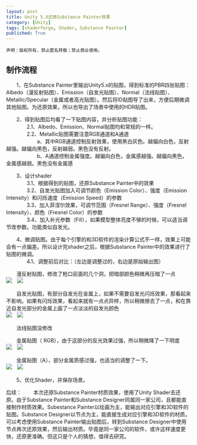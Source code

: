 ```yaml
---
layout: post
title: Unity 5.X还原Substance Painter效果
category: [Unity]
tags: [shaderforge, Shader, Substance Painter]
published: True
---
```



`声明：版权所有，禁止匿名转载；禁止商业使用。`


## 制作流程
　　1、在Substance Painter里输出Unity5.x的贴图，得到标准的PBR四张贴图：Albedo（漫反射贴图）、Emission（自发光贴图）、Normal（法线贴图）、Metallic/Specular（金属或者高光贴图）。然后将ID贴图导了出来，方便后期微调其他贴图。为还原效果，所以也导出了场景中使用的HDR贴图。

　　2、得到贴图后均看了一下贴图内容，并分析贴图功能：<br>
　　　　2.1、Albedo、Emission、Normal贴图均和常规的一样。<br>
　　　　2.2、Metallic贴图需要注意RGB通道和A通道<br>
　　　　　　a、其中RGB通道控制反射效果，使用黑白灰色。越偏向白色，反射越强。越偏向黑色，反射越弱。黑色没有反射。<br>
　　　　　　b、A通道控制金属强度。越偏向白色，金属感越强。越偏向黑色，金属感越弱。黑色没有金属感

　　3、设计shader<br>
　　　　3.1、根据得到的贴图，还原Substance Painter中的效果<br>
　　　　3.2、自发光贴图加入可调节颜色（Emission Color）、强度（Emission Intensity）和闪烁速度（Emission Speed）的参数<br>
　　　　3.3、加入菲涅尔效果，可调节范围（Fresnel Range）、强度（Fresnel Intensity）、颜色（Fresnel Color）的参数<br>
　　　　3.4、加入补光参数（Fill），如果模型整体亮度不够的时候，可以适当调节改参数。功能类似自发光。

　　4、微调贴图。由于每个引擎的和3D软件的渲染计算公式不一样，效果上可能会有一点偏差。所以设计完shader之后，根据Substance Painter中的效果进行了贴图的微调。<br>
　　　　4.1、调整前后对比：（左边是调整过的，右边是原始输出图）

　　漫反射贴图，修改了枪口前面的几个洞，把暗部颜色稍微再压暗了一点<br>
<left>
<img src="http://p3z5iiyyk.bkt.clouddn.com/U3DToSP1.png">　<img src="http://p3z5iiyyk.bkt.clouddn.com/U3DToSP2.png">
</left>

　　自发光贴图，有部分自发光在金属上，如果不需要自发光闪烁效果，那看起来不影响。如果有闪烁效果，看起来就有一点点异样，所以稍微擦去了一点，和在靠近自发光部分的金属上画了一点淡淡的自发光颜色<br>
<left>
<img src="http://p3z5iiyyk.bkt.clouddn.com/U3DToSP3.png">　<img src="http://p3z5iiyyk.bkt.clouddn.com/U3DToSP4.png">
</left>


　　法线贴图没修改

　　金属贴图（ RGB），由于这部分的反光效果过强，所以稍微降了一下明度<br>
<left>
<img src="http://p3z5iiyyk.bkt.clouddn.com/U3DToSP5.png">　<img src="http://p3z5iiyyk.bkt.clouddn.com/U3DToSP6.png">
</left>

　　金属贴图（A），部分金属质感过强，也适当的调整了一下。<br>
<left>
<img src="http://p3z5iiyyk.bkt.clouddn.com/U3DToSP7.png">　<img src="http://p3z5iiyyk.bkt.clouddn.com/U3DToSP8.png">
</left>

　　5、优化Shader，并保存场景。

后续：
　　本次还原Substance Painter材质效果，使用了Unity Shader去还原。由于Substance Painter和Substance Designer同属同一家公司，且都能直接制作材质效果。Subestance Painter以绘画为主，能输出对应引擎和3D软件的贴图。Substance Designer以节点为主，能直接生成对应引擎和3D软件的材质。可以考虑使用Substance Painter输出贴图后，转到Substance Designer中使用节点再次还原效果，然后输出材质。毕竟是同一家公司的软件，或许这样速度更快，还原更准确。但这只是个人的猜想，值得去研究。

